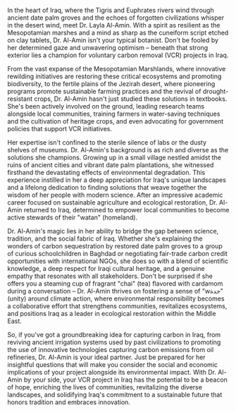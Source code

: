 In the heart of Iraq, where the Tigris and Euphrates rivers wind through ancient date palm groves and the echoes of forgotten civilizations whisper in the desert wind, meet Dr. Layla Al-Amin. With a spirit as resilient as the Mesopotamian marshes and a mind as sharp as the cuneiform script etched on clay tablets, Dr. Al-Amin isn't your typical botanist. Don't be fooled by her determined gaze and unwavering optimism – beneath that strong exterior lies a champion for voluntary carbon removal (VCR) projects in Iraq.

From the vast expanse of the Mesopotamian Marshlands, where innovative rewilding initiatives are restoring these critical ecosystems and promoting biodiversity, to the fertile plains of the Jezirah desert, where pioneering programs promote sustainable farming practices and the revival of drought-resistant crops, Dr. Al-Amin hasn't just studied these solutions in textbooks. She's been actively involved on the ground, leading research teams alongside local communities, training farmers in water-saving techniques and the cultivation of heritage crops, and even advocating for government policies that support VCR initiatives. 

Her expertise isn't confined to the sterile silence of labs or the dusty shelves of museums. Dr. Al-Amin's background is as rich and diverse as the solutions she champions. Growing up in a small village nestled amidst the ruins of ancient cities and vibrant date palm plantations, she witnessed firsthand the devastating effects of environmental degradation. This experience instilled in her a deep appreciation for Iraq's unique landscapes and a lifelong dedication to finding solutions that weave together the wisdom of her people with modern science. After an impressive academic career focused on sustainable agriculture and ecological restoration, Dr. Al-Amin returned to Iraq, determined to empower local communities to become active stewards of their "watan" (homeland).

Dr. Al-Amin's magic lies in her ability to bridge the gap between science, tradition, and the social fabric of Iraq. Whether she's explaining the wonders of carbon sequestration by restored date palm groves to a group of curious schoolchildren in Baghdad or negotiating fair-trade carbon credit opportunities with international NGOs, she does so with a blend of scientific knowledge, a deep respect for Iraqi cultural heritage, and a genuine empathy that resonates with all stakeholders. Don't be surprised if she offers you a steaming cup of fragrant "chai" (tea) flavored with cardamom during a conversation – Dr. Al-Amin thrives on fostering a sense of "wحدة" (unity) around climate action, where environmental responsibility becomes a collaborative effort that strengthens communities, revitalizes ecosystems, and positions Iraq as a leader in ecological restoration within the Middle East.

So, if you've got a groundbreaking idea for capturing carbon in Iraq, from reviving ancient irrigation systems used by past civilizations to promoting the use of innovative technologies capturing carbon emissions from oil refineries, Dr. Al-Amin is your ideal partner. Just be prepared for her insightful questions that will make you consider the social and economic implications of your project alongside its environmental impact. With Dr. Al-Amin by your side, your VCR project in Iraq has the potential to be a beacon of hope, enriching the lives of communities, revitalizing the diverse landscapes, and solidifying Iraq's commitment to a sustainable future that honors tradition and embraces innovation. 
